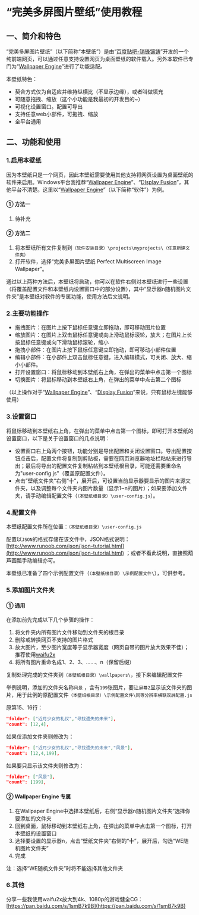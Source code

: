 # “完美多屏图片壁纸”使用教程

## 一、简介和特色

“完美多屏图片壁纸”（以下简称“本壁纸”）是由“[百度贴吧-销锋镝铸](http://tieba.baidu.com/home/main/?un=%E9%94%80%E9%94%8B%E9%95%9D%E9%93%B8&ie=utf-8)”开发的一个纯前端网页，可以通过任意支持设置网页为桌面壁纸的软件载入。另外本软件已专门为“[Wallpaper Engine](http://store.steampowered.com/app/431960/Wallpaper_Engine/)”进行了功能适配。

本壁纸特色：

- 契合方式仅为自适应并维持纵横比（不显示边缘），或者叫做填充
- 可随意拖拽、缩放（这个小功能是我最初的开发目的~）
- 可视化设置窗口。配置可导出
- 支持任意web小部件，可拖拽、缩放
- 全平台通用

## 二、功能和使用

### 1.启用本壁纸

因为本壁纸只是一个网页，因此本壁纸需要使用其他支持将网页设置为桌面壁纸的软件来启用。Windows平台我推荐“[Wallpaper Engine](http://store.steampowered.com/app/431960/Wallpaper_Engine/)”、“[DIsplay Fusion](http://www.displayfusion.com/)”，其他平台不清楚。这里以“[Wallpaper Engine](http://store.steampowered.com/app/431960/Wallpaper_Engine/)”（以下简称“软件”）为例。

#### ① 方法一

1. 待补充

#### ② 方法二

1. 将本壁纸所有文件复制到`（软件安装目录）\projects\myprojects\（任意新建文件夹）`
2. 打开软件，选择“完美多屏图片壁纸 Perfect Multiscreen Image Wallpaper”。

通过以上两种方法后，本壁纸将启动，你可以在软件右侧对本壁纸进行一些设置（将覆盖配置文件和本壁纸内设置窗口中的部分设置），其中“显示器n随机图片文件夹”是本壁纸对软件的专属功能，使用方法后文说明。

### 2.主要功能操作

- 拖拽图片：在图片上按下鼠标任意键立即拖动，即可移动图片位置
- 缩放图片：在图片上双击鼠标任意键或向上滑动鼠标滚轮，放大；在图片上长按鼠标任意键或向下滑动鼠标滚轮，缩小
- 拖拽小部件：在图片上按下鼠标任意键立即拖动，即可移动小部件位置
- 编辑小部件：在小部件上双击鼠标任意键，进入编辑模式，可关闭、放大、缩小小部件。
- 打开设置窗口：将鼠标移动到本壁纸右上角，在弹出的菜单中点击第一个图标
- 切换图片：将鼠标移动到本壁纸右上角，在弹出的菜单中点击第二个图标

（以上操作对于“[Wallpaper Engine](http://store.steampowered.com/app/431960/Wallpaper_Engine/)”、“[DIsplay Fusion](http://www.displayfusion.com/)”来说，只有鼠标左键能够使用）

### 3.设置窗口

将鼠标移动到本壁纸右上角，在弹出的菜单中点击第一个图标，即可打开本壁纸的设置窗口，以下是关于设置窗口的几点说明：

- 设置窗口右上角两个按钮，功能分别是导出配置和关闭设置窗口。导出配置按钮点击后，配置文件将复制到剪贴板，需要在网页浏览器地址栏粘帖来进行导出；最后将导出的配置文件复制粘帖到本壁纸根目录，可能还需要重命名为"user-config.js"（覆盖原配置文件）。
- 点击”壁纸文件夹“右侧“╋”，展开后，可设置当前显示器要显示的图片来源文件夹，以及调整每个文件夹内图片数量（显示1~n的图片）；如果要添加文件夹，请手动编辑配置文件（`（本壁纸根目录）\user-config.js`）。

### 4.配置文件

本壁纸配置文件所在位置：`（本壁纸根目录）\user-config.js`

配置以`JSON`的格式存储在该文件中，JSON格式说明：[http://www.runoob.com/json/json-tutorial.html](http://www.runoob.com/json/json-tutorial.html) ；或者不看此说明，直接照葫芦画瓢手动编辑亦可。

本壁纸已准备了四个示例配置文件（`（本壁纸根目录）\示例配置文件\`），可供参考。

### 5.添加图片文件夹

#### ① 通用

在添加前先完成以下几个步骤的操作：

1. 将文件夹内所有图片文件移动到文件夹的根目录
2. 删除或转换网页不支持的图片格式
3. 放大图片，至少图片宽度等于显示器宽度（网页自带的图片放大效果不佳）；推荐使用[waifu2x](https://github.com/lltcggie/waifu2x-caffe/releases)
4. 将所有图片重命名成1、2、3、……、n（保留后缀）

复制处理完成的文件夹到`（本壁纸根目录）\wallpapers\`，接下来编辑配置文件

举例说明，添加的文件夹名称`风景` ，含有`199`张图片，要让`屏幕2`显示该文件夹的图片，用于此例的原配置文件`（本壁纸根目录）\示例配置文件\同等分辨率横联双屏配置.js`

原第15、16行：

```json
"folder": ["近月少女的礼仪","寻找遗失的未来"],
"count": [12,4],
```

如果仅添加文件夹则修改为：

```json
"folder": ["近月少女的礼仪","寻找遗失的未来","风景"],
"count": [12,4,199],
```

如果要只显示该文件夹则修改为：

```json
"folder": ["风景"],
"count": [199],
```

#### ② Wallpaper Engine 专属

1. 在Wallpaper Engine中选择本壁纸后，右侧“显示器n随机图片文件夹”选择你要添加的文件夹
2. 回到桌面，鼠标移动到本壁纸右上角，在弹出的菜单中点击第一个图标，打开本壁纸的设置窗口
3. 选择要设置的显示器n，点击“壁纸文件夹”右侧的“╋”，展开后，勾选“WE随机图片文件夹”
4. 完成

注：选择“WE随机文件夹”时将不能选择其他文件夹

### 6.其他

分享一些我使用waifu2x放大到4k、1080p的游戏健全CG： [https://pan.baidu.com/s/1smB7k9B](https://pan.baidu.com/s/1smB7k9B)

